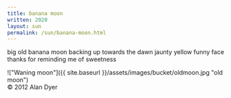 ```yaml
---
title: banana moon 
written: 2020
layout: sun
permalink: /sun/banana-moon.html
---
```


<div class="poem">
big old banana moon  
backing up towards the dawn  
jaunty yellow  
funny face  
thanks for reminding me  
of sweetness
</div>

!["Waning moon"]({{ site.baseurl }}/assets/images/bucket/oldmoon.jpg "old moon")  
&copy; 2012 Alan Dyer
